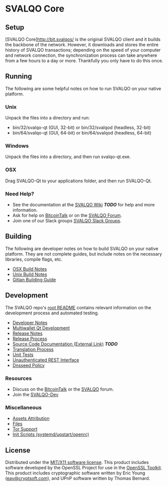 SVALQO Core
=====================

Setup
---------------------
[SVALQO Core]http://bit.svalqos/ is the original SVALQO client and it builds the backbone of the network. However, it downloads and stores the entire history of SVALQO transactions; depending on the speed of your computer and network connection, the synchronization process can take anywhere from a few hours to a day or more. Thankfully you only have to do this once.

Running
---------------------
The following are some helpful notes on how to run SVALQO on your native platform.

### Unix

Unpack the files into a directory and run:

- bin/32/svalqo-qt (GUI, 32-bit) or bin/32/svalqod (headless, 32-bit)
- bin/64/svalqo-qt (GUI, 64-bit) or bin/64/svalqod (headless, 64-bit)

### Windows

Unpack the files into a directory, and then run svalqo-qt.exe.

### OSX

Drag SVALQO-Qt to your applications folder, and then run SVALQO-Qt.

### Need Help?

* See the documentation at the [SVALQO Wiki](https://en.bitcoin.it/wiki/Main_Page) ***TODO***
for help and more information.
* Ask for help on [BitcoinTalk](https://bitcointalk.org/index.php?topic=1604893.0) or on the [SVALQO Forum](https://google.forum.com/).
* Join one of our Slack groups [SVALQO Slack Groups](https://google.slack.com/).

Building
---------------------
The following are developer notes on how to build SVALQO on your native platform. They are not complete guides, but include notes on the necessary libraries, compile flags, etc.

- [OSX Build Notes](build-osx.md)
- [Unix Build Notes](build-unix.md)
- [Gitian Building Guide](gitian-building.md)

Development
---------------------
The SVALQO repo's [root README](https://github.com/listedlinked/svsvalqo/blob/master/README.md) contains relevant information on the development process and automated testing.

- [Developer Notes](developer-notes.md)
- [Multiwallet Qt Development](multiwallet-qt.md)
- [Release Notes](release-notes.md)
- [Release Process](release-process.md)
- [Source Code Documentation (External Link)](https://dev.visucore.com/bitcoin/doxygen/) ***TODO***
- [Translation Process](translation_process.md)
- [Unit Tests](unit-tests.md)
- [Unauthenticated REST Interface](REST-interface.md)
- [Dnsseed Policy](dnsseed-policy.md)

### Resources

* Discuss on the [BitcoinTalk](https://bitcointalk.org/index.php?topic=1604893.0) or the [SVALQO](https://google.forum.com/) forum.
* Join the [SVALQO-Dev](https://google.slack.com/) 

### Miscellaneous
- [Assets Attribution](assets-attribution.md)
- [Files](files.md)
- [Tor Support](tor.md)
- [Init Scripts (systemd/upstart/openrc)](init.md)

License
---------------------
Distributed under the [MIT/X11 software license](http://www.opensource.org/licenses/mit-license.php).
This product includes software developed by the OpenSSL Project for use in the [OpenSSL Toolkit](https://www.openssl.org/). This product includes
cryptographic software written by Eric Young ([eay@cryptsoft.com](mailto:eay@cryptsoft.com)), and UPnP software written by Thomas Bernard.

